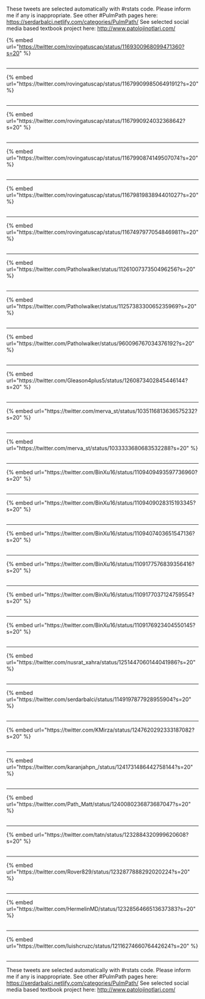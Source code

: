 

These tweets are selected automatically with #rstats code. Please inform me if any is inappropriate.
See other #PulmPath pages here: https://serdarbalci.netlify.com/categories/PulmPath/ 
See selected social media based textbook project here: http://www.patolojinotlari.com/

{% embed url="https://twitter.com/rovingatuscap/status/1169300968099471360?s=20" %}<br>
<br>
<hr>
{% embed url="https://twitter.com/rovingatuscap/status/1167990998506491912?s=20" %}<br>
<br>
<hr>
{% embed url="https://twitter.com/rovingatuscap/status/1167990924032368642?s=20" %}<br>
<br>
<hr>
{% embed url="https://twitter.com/rovingatuscap/status/1167990874149507074?s=20" %}<br>
<br>
<hr>
{% embed url="https://twitter.com/rovingatuscap/status/1167981983894401027?s=20" %}<br>
<br>
<hr>
{% embed url="https://twitter.com/rovingatuscap/status/1167497977054846981?s=20" %}<br>
<br>
<hr>
{% embed url="https://twitter.com/Patholwalker/status/1126100737350496256?s=20" %}<br>
<br>
<hr>
{% embed url="https://twitter.com/Patholwalker/status/1125738330065235969?s=20" %}<br>
<br>
<hr>
{% embed url="https://twitter.com/Patholwalker/status/960096767034376192?s=20" %}<br>
<br>
<hr>
{% embed url="https://twitter.com/Gleason4plus5/status/1260873402845446144?s=20" %}<br>
<br>
<hr>
{% embed url="https://twitter.com/merva_st/status/1035116813636575232?s=20" %}<br>
<br>
<hr>
{% embed url="https://twitter.com/merva_st/status/1033333680683532288?s=20" %}<br>
<br>
<hr>
{% embed url="https://twitter.com/BinXu16/status/1109409493597736960?s=20" %}<br>
<br>
<hr>
{% embed url="https://twitter.com/BinXu16/status/1109409028315193345?s=20" %}<br>
<br>
<hr>
{% embed url="https://twitter.com/BinXu16/status/1109407403651547136?s=20" %}<br>
<br>
<hr>
{% embed url="https://twitter.com/BinXu16/status/1109177576839356416?s=20" %}<br>
<br>
<hr>
{% embed url="https://twitter.com/BinXu16/status/1109177037124759554?s=20" %}<br>
<br>
<hr>
{% embed url="https://twitter.com/BinXu16/status/1109176923404550145?s=20" %}<br>
<br>
<hr>
{% embed url="https://twitter.com/nusrat_xahra/status/1251447060144041986?s=20" %}<br>
<br>
<hr>
{% embed url="https://twitter.com/serdarbalci/status/1149197877928955904?s=20" %}<br>
<br>
<hr>
{% embed url="https://twitter.com/KMirza/status/1247620292333187082?s=20" %}<br>
<br>
<hr>
{% embed url="https://twitter.com/karanjahpn_/status/1241731486442758144?s=20" %}<br>
<br>
<hr>
{% embed url="https://twitter.com/Path_Matt/status/1240080236873687047?s=20" %}<br>
<br>
<hr>
{% embed url="https://twitter.com/tatn/status/1232884320999620608?s=20" %}<br>
<br>
<hr>
{% embed url="https://twitter.com/Rover829/status/1232877888292020224?s=20" %}<br>
<br>
<hr>
{% embed url="https://twitter.com/HermelinMD/status/1232856466513637383?s=20" %}<br>
<br>
<hr>
{% embed url="https://twitter.com/luishcruzc/status/1211627466076442624?s=20" %}<br>
<br>
<hr>


These tweets are selected automatically with #rstats code. Please inform me if any is inappropriate.
See other #PulmPath pages here: https://serdarbalci.netlify.com/categories/PulmPath/ 
See selected social media based textbook project here: http://www.patolojinotlari.com/
